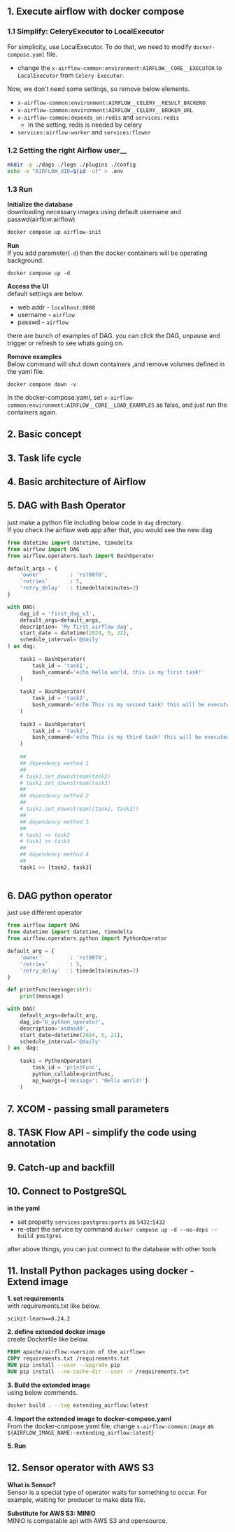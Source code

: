 ## 1. Execute airflow with docker compose
  
### 1.1 Simplify: CeleryExecutor to LocalExecutor
For simplicity, use LocalExecutor. To do that, we need to modify `docker-compose.yaml` file.  
- change the `x-airflow-common:environment:AIRFLOW__CORE__EXECUTOR` to `LocalExecutor` from `Celery Executor`.  

Now, we don't need some settings, so remove below elements.   
- `x-airflow-common:environment:AIRFLOW__CELERY__RESULT_BACKEND`
- `x-airflow-common:environment:AIRFLOW__CELERY__BROKER_URL`
- `x-airflow-common:depends_on:redis` and `services:redis`
    - In the setting, redis is needed by celery
- `services:airflow-worker` and `services:flower`  
  
### 1.2 Setting the right Airflow user__  
```sh
mkdir -p ./dags ./logs ./plugins ./config
echo -e "AIRFLOW_UID=$(id -u)" > .env
```  
  
### 1.3 Run
__Initialize the database__  
downloading necessary images using default username and passwd(airflow:airflow)  
```sh
docker compose up airflow-init
```    
__Run__  
If you add parameter(`-d`) then the docker containers will be operating background.  
```
docker compose up -d
```
__Access the UI__  
default settings are below.  
- web addr - `localhost:8080`
- username - `airflow` 
- passwd - `airflow`
  
there are bunch of examples of DAG. you can click the DAG, unpause and trigger or refresh to see whats going on.  
  
__Remove examples__  
Below command will shut down containers ,and remove volumes defined in the yaml file.  
```
docker compose down -v
```
In the docker-compose.yaml, set `x-airflow-common:environment:AIRFLOW__CORE__LOAD_EXAMPLES` as false, 
and just run the containers again.  
  
## 2. Basic concept

## 3. Task life cycle

## 4. Basic architecture of Airflow

## 5. DAG with Bash Operator
just make a python file including below code in `dag` directory.  
If you check the airflow web app after that, you would see the new dag
```python
from datetime import datetime, timedelta
from airflow import DAG
from airflow.operators.bash import BashOperator

default_args = {
    'owner'         : 'rst0070',
    'retries'       : 5,
    'retry_delay'   : timedelta(minutes=2)
}

with DAG(
    dag_id = 'first_dag_v3',
    default_args=default_args,
    description= 'My first airflow dag',
    start_date = datetime(2024, 5, 22),
    schedule_interval='@daily'
) as dag:
    
    task1 = BashOperator(
        task_id = 'task1',
        bash_command='echo Hello world, this is my first task!'
    )
    
    task2 = BashOperator(
        task_id = 'task2',
        bash_command='echo This is my second task! this will be executed after task1'
    )
    
    task3 = BashOperator(
        task_id = 'task3',
        bash_command='echo This is my third task! this will be executed after task1 and parallel as task2'
    )
    
    ##
    ## dependency method 1
    ##
    # task1.set_downstream(task2)
    # task1.set_downstream(task3)
    ##
    ## dependency method 2
    ##
    # task1.set_downstream([task2, task3])
    ##
    ## dependency method 3
    ##
    # task1 >> task2
    # task1 >> task3
    ##
    ## dependency method 4
    ##
    task1 >> [task2, task3]
    
```

## 6. DAG python operator
just use different operator
```python
from airflow import DAG
from datetime import datetime, timedelta
from airflow.operators.python import PythonOperator

default_arg = {
    'owner'         : 'rst0070',
    'retries'       : 5,
    'retry_delay'   : timedelta(minutes=2)
}

def printFunc(message:str):
    print(message)

with DAG(
    default_args=default_arg,
    dag_id='b_python_operator',
    description='asdasd0',
    start_date=datetime(2024, 5, 21),
    schedule_interval='@daily'
) as  dag:
    
    task1 = PythonOperator(
        task_id = 'printFunc',
        python_callable=printFunc,
        op_kwargs={'message': 'Hello world!'}
    )
```

## 7. XCOM - passing small parameters


## 8. TASK Flow API - simplify the code using annotation

## 9. Catch-up and backfill

## 10. Connect to PostgreSQL  
__in the yaml__  
- set property `services:postgres:ports` as `5432:5432`
- re-start the service by command `docker compose up -d --no-deps --build postgres`  
  
after above things, you can just connect to the database with other tools  

## 11. Install Python packages using docker -  Extend image
__1. set requirements__  
with requirements.txt like below.
```
scikit-learn==0.24.2
```
__2. define extended docker image__  
create Dockerfile like below.  
```Dockerfile
FROM apache/airflow:<version of the airflow>
COPY requirements.txt /requirements.txt
RUN pip install --user --upgrade pip
RUN pip install --no-cache-dir --user -r /requirements.txt
```  
  
__3. Build the extended image__  
using below commends.  
```sh
docker build . --tag extending_airflow:latest
```
  
__4. Import the extended image to docker-compose.yaml__  
From the docker-compose.yaml file, change `x-airflow-common:image` as `${AIRFLOW_IMAGE_NAME:-extending_airflow:latest}`  
  
__5. Run__  

## 12. Sensor operator with AWS S3
__What is Sensor?__  
Sensor is a special type of operator waits for something to occur. 
For example, waiting for producer to make data file.  
  
__Substitute for AWS S3: MINIO__  
MINIO is compatable api with AWS S3 and opensource.